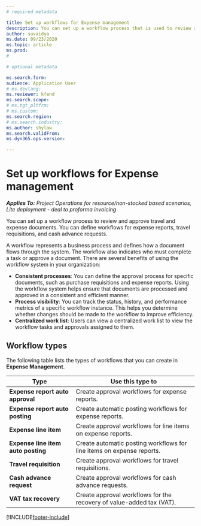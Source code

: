 ```yaml
---
# required metadata

title: Set up workflows for Expense management
description: You can set up a workflow process that is used to review and approve travel and expense documents.
author: suvaidya
ms.date: 09/23/2020
ms.topic: article
ms.prod: 
#

# optional metadata

ms.search.form: 
audience: Application User
# ms.devlang: 
ms.reviewer: kfend
ms.search.scope: 
# ms.tgt_pltfrm: 
# ms.custom: 
ms.search.region: 
# ms.search.industry: 
ms.author: shylaw
ms.search.validFrom: 
ms.dyn365.ops.version: 

---
```


# Set up workflows for Expense management

_**Applies To:** Project Operations for resource/non-stocked based scenarios, Lite deployment - deal to proforma invoicing_

You can set up a workflow process to review and approve travel and expense documents. You can define workflows for expense reports, travel requisitions, and cash advance requests.

A workflow represents a business process and defines how a document flows through the system. The workflow also indicates who must complete a task or approve a document. There are several benefits of using the workflow system in your organization:

- **Consistent processes**: You can define the approval process for specific documents, such as purchase requisitions and expense reports. Using the workflow system helps ensure that documents are processed and approved in a consistent and efficient manner.
- **Process visibility**: You can track the status, history, and performance metrics of a specific workflow instance. This helps you determine whether changes should be made to the workflow to improve efficiency.
- **Centralized work list**: Users can view a centralized work list to view the workflow tasks and approvals assigned to them. 

## Workflow types

The following table lists the types of workflows that you can create in **Expense Management**.


|              <strong>Type</strong>              |                   <strong>Use this type to</strong>                   |
|-------------------------------------------------|-----------------------------------------------------------------------|
|   <strong>Expense report auto approval</strong> |            Create approval workflows for expense reports.             |
|  <strong>Expense report auto posting</strong>   |        Create automatic posting workflows for expense reports.        |
|       <strong>Expense line item</strong>        |     Create approval workflows for line items on expense reports.      |
| <strong>Expense line item auto posting</strong> | Create automatic posting workflows for line items on expense reports. |
|       <strong>Travel requisition</strong>       |          Create approval workflows for travel requisitions.           |
|      <strong>Cash advance request</strong>      |         Create approval workflows for cash advance requests.          |
|        <strong>VAT tax recovery</strong>        | Create approval workflows for the recovery of value-added tax (VAT).  |


[!INCLUDE[footer-include](../includes/footer-banner.md)]